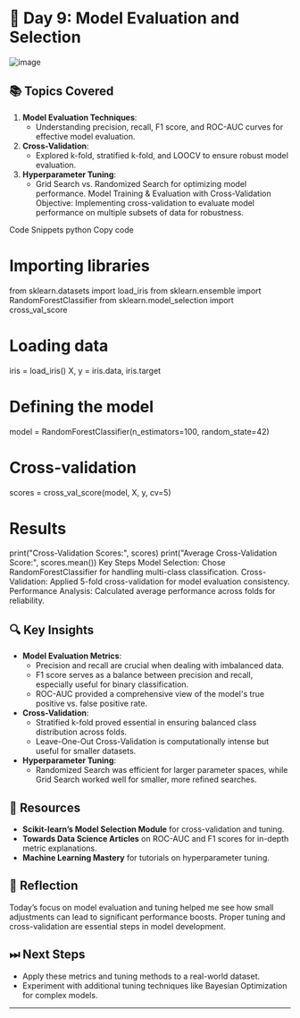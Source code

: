 # 🚀 Day 9: Model Evaluation and Selection
![image](https://github.com/user-attachments/assets/8a1e3ff5-62ba-4009-ac6b-33f34cc0649b)

## 📚 Topics Covered
1. **Model Evaluation Techniques**:
   - Understanding precision, recall, F1 score, and ROC-AUC curves for effective model evaluation.
2. **Cross-Validation**:
   - Explored k-fold, stratified k-fold, and LOOCV to ensure robust model evaluation.
3. **Hyperparameter Tuning**:
   - Grid Search vs. Randomized Search for optimizing model performance.
Model Training & Evaluation with Cross-Validation
Objective: Implementing cross-validation to evaluate model performance on multiple subsets of data for robustness.

Code Snippets
python
Copy code
# Importing libraries
from sklearn.datasets import load_iris
from sklearn.ensemble import RandomForestClassifier
from sklearn.model_selection import cross_val_score

# Loading data
iris = load_iris()
X, y = iris.data, iris.target

# Defining the model
model = RandomForestClassifier(n_estimators=100, random_state=42)

# Cross-validation
scores = cross_val_score(model, X, y, cv=5)

# Results
print("Cross-Validation Scores:", scores)
print("Average Cross-Validation Score:", scores.mean())
Key Steps
Model Selection: Chose RandomForestClassifier for handling multi-class classification.
Cross-Validation: Applied 5-fold cross-validation for model evaluation consistency.
Performance Analysis: Calculated average performance across folds for reliability.
## 🔍 Key Insights
- **Model Evaluation Metrics**:
  - Precision and recall are crucial when dealing with imbalanced data.
  - F1 score serves as a balance between precision and recall, especially useful for binary classification.
  - ROC-AUC provided a comprehensive view of the model's true positive vs. false positive rate.
- **Cross-Validation**:
  - Stratified k-fold proved essential in ensuring balanced class distribution across folds.
  - Leave-One-Out Cross-Validation is computationally intense but useful for smaller datasets.
- **Hyperparameter Tuning**:
  - Randomized Search was efficient for larger parameter spaces, while Grid Search worked well for smaller, more refined searches.

## 🔗 Resources
- **Scikit-learn’s Model Selection Module** for cross-validation and tuning.
- **Towards Data Science Articles** on ROC-AUC and F1 scores for in-depth metric explanations.
- **Machine Learning Mastery** for tutorials on hyperparameter tuning.

## 📝 Reflection
Today’s focus on model evaluation and tuning helped me see how small adjustments can lead to significant performance boosts. Proper tuning and cross-validation are essential steps in model development.

## ⏭ Next Steps
- Apply these metrics and tuning methods to a real-world dataset.
- Experiment with additional tuning techniques like Bayesian Optimization for complex models.

---

